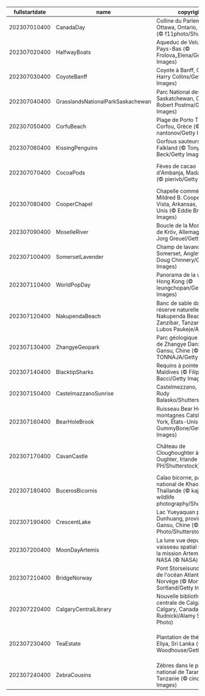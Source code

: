 |fullstartdate|name|copyright|title|image|
|--|--|--|--|--|
202307010400|CanadaDay|Colline du Parlement à Ottawa, Ontario, Canada (© f11photo/Shutterstock)|Joyeuse fête du Canada!|![](/fr-CA/2023/07/202307010400CanadaDay.jpg)|
202307020400|HalfwayBoats|Aqueduc de Veluwemeer, Pays-Bas (© Frolova_Elena/Getty Images)|Le juste milieu… de l’année!|![](/fr-CA/2023/07/202307020400HalfwayBoats.jpg)|
202307030400|CoyoteBanff|Coyote à Banff, Canada (© Harry Collins/Getty Images)|Le meilleur ennemi de Bip Bip!|![](/fr-CA/2023/07/202307030400CoyoteBanff.jpg)|
202307040400|GrasslandsNationalParkSaskachewan|Parc National des Prairies, Saskatchewan, Canada (© Robert Postma/Getty Images)|L’herbe semble plus verte par ici|![](/fr-CA/2023/07/202307040400GrasslandsNationalParkSaskachewan.jpg)|
202307050400|CorfuBeach|Plage de Porto Timoni, Corfou, Grèce (© nantonov/Getty Images)|Deux plages en une!|![](/fr-CA/2023/07/202307050400CorfuBeach.jpg)|
202307060400|KissingPenguins|Gorfous sauteurs, îles Falkland (© Tony Beck/Getty Images)|Un baiser pingou!|![](/fr-CA/2023/07/202307060400KissingPenguins.jpg)|
202307070400|CocoaPods|Fèves de cacao d'Ambanja, Madagascar (© pierivb/Getty Images)|Le fruit préféré des amoureux du chocolat|![](/fr-CA/2023/07/202307070400CocoaPods.jpg)|
202307080400|CooperChapel|Chapelle commémorative Mildred B. Cooper, Bella Vista, Arkansas, États-Unis (© Eddie Brady/Getty Images)|Un sanctuaire au milieu des arbres|![](/fr-CA/2023/07/202307080400CooperChapel.jpg)|
202307090400|MoselleRiver|Boucle de la Moselle près de Kröv, Allemagne (© Jorg Greuel/Getty Images)|Le joyau de la Moselle|![](/fr-CA/2023/07/202307090400MoselleRiver.jpg)|
202307100400|SomersetLavender|Champ de lavande, Somerset, Angleterre (© Doug Chinnery/Getty Images)|Un air de Provence en Angleterre|![](/fr-CA/2023/07/202307100400SomersetLavender.jpg)|
202307110400|WorldPopDay|Panorama de la ville de Hong Kong (© leungchopan/Getty Images)|Un océan de buildings|![](/fr-CA/2023/07/202307110400WorldPopDay.jpg)|
202307120400|NakupendaBeach|Banc de sable dans la réserve naturelle de Nakupenda Beach, Zanzibar, Tanzanie (© Lubos Paukeje/Alamy)|La plage la plus chic du monde?|![](/fr-CA/2023/07/202307120400NakupendaBeach.jpg)|
202307130400|ZhangyeGeopark|Parc géologique national de Zhangye Danxia, Gansu, Chine (© TONNAJA/Getty Images)|Un arc-en-ciel rocheux|![](/fr-CA/2023/07/202307130400ZhangyeGeopark.jpg)|
202307140400|BlacktipSharks|Requins à pointe noire, Maldives (© Filippo Bacci/Getty Images)|Une meute de requins en chasse|![](/fr-CA/2023/07/202307140400BlacktipSharks.jpg)|
202307150400|CastelmazzanoSunrise|Castelmezzano, Italie (© Rudy Balasko/Shutterstock)|Un paysage de carte postale|![](/fr-CA/2023/07/202307150400CastelmazzanoSunrise.jpg)|
202307160400|BearHoleBrook|Ruisseau Bear Hole, montagnes Catskill, New York, États-Unis (© GummyBone/Getty Images)|L'écho mélodieux du ruisseau|![](/fr-CA/2023/07/202307160400BearHoleBrook.jpg)|
202307170400|CavanCastle|Château de Cloughoughter à Lough Oughter, Irlande  (© 4H4 PH/Shutterstock)|Une merveille médiévale hors du temps|![](/fr-CA/2023/07/202307170400CavanCastle.jpg)|
202307180400|BucerosBicornis|Calao bicorne, parc national de Khao Yai, Thaïlande (© kajornyot wildlife photography/Shutterstock)|L'animal légendaire au casque d’or|![](/fr-CA/2023/07/202307180400BucerosBicornis.jpg)|
202307190400|CrescentLake|Lac Yueyaquan près de Dunhuang, province de Gansu, Chine (© R7 Photo/Shutterstock)|Un lac lunaire au milieu du Gobi|![](/fr-CA/2023/07/202307190400CrescentLake.jpg)|
202307200400|MoonDayArtemis|La lune vue depuis le vaisseau spatial Orion de la mission Artemis de la NASA (© NASA)|La lumière de nos nuits|![](/fr-CA/2023/07/202307200400MoonDayArtemis.jpg)|
202307210400|BridgeNorway|Pont Storseisundet, route de l'océan Atlantique, Norvège (© Morten Falch Sortland/Getty Images)|Un pont au-dessus de l’Atlantique|![](/fr-CA/2023/07/202307210400BridgeNorway.jpg)|
202307220400|CalgaryCentralLibrary|Nouvelle bibliothèque centrale de Calgary, Calgary, Canada (© Rick Rudnicki/Alamy Stock Photo)|La bibliothèque du futur|![](/fr-CA/2023/07/202307220400CalgaryCentralLibrary.jpg)|
202307230400|TeaEstate|Plantation de thé, Nuwara Eliya, Sri Lanka (© Jeremy Woodhouse/Getty Images)|Vous reprendrez bien une petite mon(thé)e?|![](/fr-CA/2023/07/202307230400TeaEstate.jpg)|
202307240400|ZebraCousins|Zèbres dans le parc national de Tarangire, Tanzanie (© cinoby/Getty Images)|Une journée pour les cousins de tout poil|![](/fr-CA/2023/07/202307240400ZebraCousins.jpg)|
